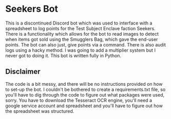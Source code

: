 # Seekers Bot
This is a discontinued Discord bot which was used to interface with a spreadsheet to log points for the Test Subject Enclave faction Seekers.
There is a functionality which allows for the bot to read images to detect when items got sold using the Smugglers Bag, which
gave the end-user points. The bot can also just, give points via a command. There is also audit logs using a hacky method. I was going to add a multiplier system but I never got to doing it.
This bot is written fully in Python.

## Disclaimer
The code is a bit messy, and there will be no instructions provided on how to set-up the bot.
I couldn't be bothered to create a requirements.txt file, so you'll have to dig through the code to figure out what packages were used, sorry.
You have to download the Tesseract OCR engine, you'll need a google service account and spreadsheet and you'll have to figure out how the spreadsheet was structured.

